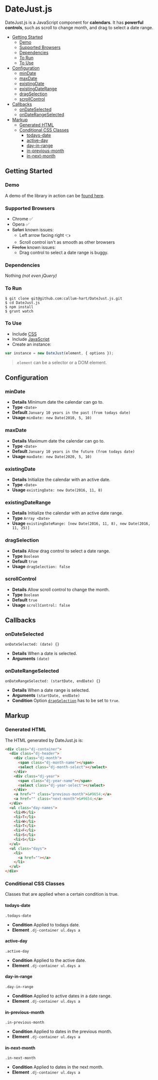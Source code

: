 # DateJust.js

DateJust.js is a JavaScript component for **calendars**. It has **powerful controls**, such as scroll to change month, and drag to select a date range.

- [Getting Started](#getting-started)
  - [Demo](#demo)
  - [Supported Browsers](#supported-browsers)
  - [Dependencies](#dependencies)
  - [To Run](#to-run)
  - [To Use](#to-use)
- [Configuration](#configuration)
  - [minDate](#mindate)
  - [maxDate](#maxdate)
  - [existingDate](#existingdate)
  - [existingDateRange](#existingdaterange)
  - [dragSelection](#dragselection)
  - [scrollControl](#scrollcontrol)
- [Callbacks](#callbacks)
  - [onDateSelected](#ondateselected)
  - [onDateRangeSelected](#ondaterangeselected)
- [Markup](#markup)
  - [Generated HTML](#generated-html)
  - [Conditional CSS Classes](#conditional-css-classes)
    - [todays-date](#todays-date)
    - [active-day](#active-day)
    - [day-in-range](#day-in-range)
    - [in-previous-month](#in-previous-month)
    - [in-next-month](#in-next-month)

## Getting Started

### Demo

A demo of the library in action can be [found here](http://www.callumhart.com/open-source/date-just).

### Supported Browsers

- Chrome :white_check_mark:
- Opera :white_check_mark:
- ~~Safari~~ known issues:
  - Left arrow facing right :point_left:
  - Scroll control isn't as smooth as other browsers
- ~~Firefox~~ known issues:
  - Drag control to select a date range is buggy.

### Dependencies

Nothing *(not even jQuery)*

### To Run

```
$ git clone git@github.com:callum-hart/DateJust.js.git
$ cd DateJust.js
$ npm install
$ grunt watch
```

### To Use

- Include [CSS](https://github.com/callum-hart/DateJust.js/blob/master/lib/css/date-just.min.css)
- Include [JavaScript](https://github.com/callum-hart/DateJust.js/blob/master/lib/js/date-just.min.js)
- Create an instance:

```javascript
var instance = new DateJust(element, { options });
```

> `element` can be a selector or a DOM element.

## Configuration

### minDate

- **Details** Minimum date the calendar can go to.
- **Type** `<Date>`
- **Default** `January 10 years in the past (from todays date)`
- **Usage** `minDate: new Date(2010, 5, 10)`

### maxDate

- **Details** Maximum date the calendar can go to.
- **Type** `<Date>`
- **Default** `January 10 years in the future (from todays date)`
- **Usage** `maxDate: new Date(2020, 5, 10)`

### existingDate

- **Details** Initialize the calendar with an active date.
- **Type** `<Date>`
- **Usage** `existingDate: new Date(2016, 11, 8)`

### existingDateRange

- **Details** Initialize the calendar with an active date range.
- **Type** `Array <Date>`
- **Usage** `existingDateRange: [new Date(2016, 11, 8), new Date(2016, 11, 25)]`

### dragSelection

- **Details** Allow drag control to select a date range.
- **Type** `Boolean`
- **Default** `true`
- **Usage** `dragSelection: false`

### scrollControl

- **Details** Allow scroll control to change the month.
- **Type** `Boolean`
- **Default** `true`
- **Usage** `scrollControl: false`

## Callbacks

### onDateSelected
`onDateSelected: (date) {}`

- **Details** When a date is selected.
- **Arguments** `(date)`

### onDateRangeSelected
`onDateRangeSelected: (startDate, endDate) {}`

- **Details** When a date range is selected.
- **Arguments** `(startDate, endDate)`
- **Condition** Option [`dragSelection`](#dragselection) has to be set to `true`.

## Markup

### Generated HTML

The HTML generated by DateJust.js is:

```html
<div class="dj-container">
  <div class="dj-header">
    <div class="dj-month">
      <span class="dj-month-name"></span>
      <select class="dj-month-select"></select>
    </div>
    <div class="dj-year">
      <span class="dj-year-name"></span>
      <select class="dj-year-select"></select>
    </div>
    <a href="" class="previous-month">&#9654;</a>
    <a href="" class="next-month">&#9654;</a>
  </div>
  <ul class="day-names">
    <li>M</li>
    <li>T</li>
    <li>W</li>
    <li>T</li>
    <li>F</li>
    <li>S</li>
    <li>S</li>
  </ul>
  <ul class="days">
    <li>
      <a href=""></a>
    </li>
  </ul>
</div>
```

### Conditional CSS Classes

Classes that are applied when a certain condition is true.

#### todays-date
`.todays-date`

- **Condition** Applied to todays date.
- **Element** `.dj-container ul.days a`

#### active-day
`.active-day`

- **Condition** Applied to the active date.
- **Element** `.dj-container ul.days a`

#### day-in-range
`.day-in-range`

- **Condition** Applied to active dates in a date range.
- **Element** `.dj-container ul.days a`

#### in-previous-month
`.in-previous-month`

- **Condition** Applied to dates in the previous month.
- **Element** `.dj-container ul.days a`

#### in-next-month
`.in-next-month`

- **Condition** Applied to dates in the next month.
- **Element** `.dj-container ul.days a`
